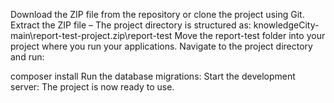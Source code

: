 Download the ZIP file from the repository or clone the project using Git.
Extract the ZIP file – The project directory is structured as:
knowledgeCity-main\report-test-project.zip\report-test
Move the report-test folder into your project where you run your applications.
Navigate to the project directory and run:

composer install
Run the database migrations:
Start the development server:
The project is now ready to use.
